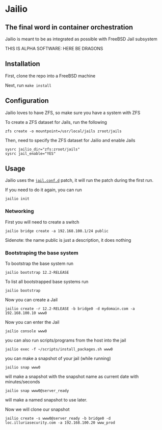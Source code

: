 # Jailio
## The final word in container orchestration

Jailio is meant to be as integrated as possible with FreeBSD Jail subsystem


THIS IS ALPHA SOFTWARE: HERE BE DRAGONS

## Installation

First, clone the repo into a FreeBSD machine

Next, run `make install`

## Configuration

Jailio loves to have ZFS, so make sure you have a system with ZFS

To create a ZFS dataset for Jails, run the following
```
zfs create -o mountpoint=/usr/local/jails zroot/jails
```

Then, need to specify the ZFS dataset for Jailio and enable Jails
```
sysrc jailio_dir="zfs:zroot/jails"
sysrc jail_enable="YES"
```

## Usage

Jailio uses the [`jail.conf.d`](https://reviews.freebsd.org/D24570) patch, it will run the patch during the first run.

If you need to do it again, you can run
```
jailio init
```

### Networking

First you will need to create a switch
```
jailio bridge create -a 192.168.100.1/24 public
```

Sidenote: the name public is just a description, it does nothing

### Bootstraping the base system
To bootstrap the base system run
```
jailio bootstrap 12.2-RELEASE
```

To list all bootstrapped base systems run
```
jailio bootstrap
```

Now you can create a Jail

```
jailio create -r 12.2-RELEASE -b bridge0 -d mydomain.com -a 192.168.100.10 www0
```


Now you can enter the Jail
```
jailio console www0
```

you can also run scripts/programs from the host into the jail

```
jailio exec -f ~/scripts/install_packages.sh www0
```

you can make a snapshot of your jail (while running)

```
jailio snap www0
```

will make a snapshot with the snapshot name as current date with minutes/seconds

```
jailio snap www0@server_ready
```

will make a named snapshot to use later.


Now we will clone our snapshot

```
jailio create -s www0@server_ready -b bridge0 -d loc.illuriasecurity.com -a 192.168.100.20 www_prod
```


